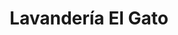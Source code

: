 ---
title: "Lavandería El Gato"
url: /zumba-zamora-chinchipe/lavanderia-el-gato/
shop: lavandería
---